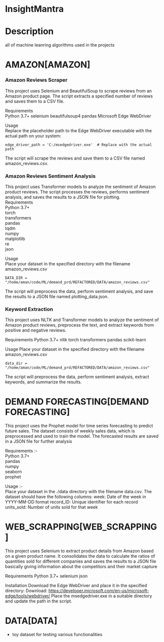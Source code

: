 # InsightMantra

# Description<br>
all of machine leanring algorithms used in the projects 

# AMAZON[AMAZON]<br>
### Amazon Reviews Scraper
This project uses Selenium and BeautifulSoup to scrape reviews from an Amazon product page. The script extracts a specified number of reviews and saves them to a CSV file.

Requirements<br>
  Python 3.7+
  selenium
  beautifulsoup4
  pandas
  Microsoft Edge WebDriver

Usage<br>
  Replace the placeholder path to the Edge WebDriver executable with the actual path on your system:
  ```
edge_driver_path = 'C:/msedgedriver.exe'  # Replace with the actual path
```
The script will scrape the reviews and save them to a CSV file named amazon_reviews.csv.<br>

### Amazon Reviews Sentiment Analysis
This project uses Transformer models to analyze the sentiment of Amazon product reviews. The script processes the reviews, performs sentiment analysis, and saves the results to a JSON file for plotting. <br>
Requirements<br>
  Python 3.7+<br>
  torch<br>
  transformers<br>
  pandas<br>
  tqdm<br>
  numpy<br>
  matplotlib<br>
  re<br>
  json<br>

Usage<br>
  Place your dataset in the specified directory with the filename amazon_reviews.csv
  ```
DATA_DIR = "/home/aman/code/ML/demand_prd/REFACTORED/DATA/amazon_reviews.csv"
```
  The script will preprocess the data, perform sentiment analysis, and save the results to a JSON file named plotting_data.json.

### Keyword Extraction
This project uses NLTK and Transformer models to analyze the sentiment of Amazon product reviews, preprocess the text, and extract keywords from positive and negative reviews.

Requirements
  Python 3.7+
  nltk
  torch
  transformers
  pandas
  scikit-learn

Usage
  Place your dataset in the specified directory with the filename amazon_reviews.csv
  ```
data_dir = "/home/aman/code/ML/demand_prd/REFACTORED/DATA/amazon_reviews.csv"
```
The script will preprocess the data, perform sentiment analysis, extract keywords, and summarize the results.


# DEMAND FORECASTING[DEMAND FORECASTING]<br>

This project uses the Prophet model for time series forecasting to predict future sales. The dataset consists of weekly sales data, which is preprocessed and used to train the model. The forecasted results are saved in a JSON file for further analysis

Requirements :-<br>
Python 3.7+<br>
pandas<br>
numpy<br>
seaborn<br>
prophet<br>

Usage :-<br>
Place your dataset in the ./data directory with the filename data.csv. The dataset should have the following columns:
  week: Date of the week in YYYY-MM-DD format
  record_ID: Unique identifier for each record
  units_sold: Number of units sold for that week

# WEB_SCRAPPING[WEB_SCRAPPING]
This project uses Selenium to extract product details from Amazon based on a given product name. It consolidates the data to calculate the ratios of quantities sold for different companies and saves the results to a JSON file basically giving information about the competitors and their market capture

Requirements
  Python 3.7+
  selenium
  json

Installation
  Download the Edge WebDriver and place it in the specified directory:
Download: https://developer.microsoft.com/en-us/microsoft-edge/tools/webdriver/
Place the msedgedriver.exe in a suitable directory and update the path in the script.<br>

# DATA[DATA]
* toy dataset for testing various functionalities

               
